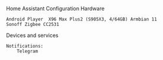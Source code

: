 Home Assistant Configuration
Hardware

    Android Player  X96 Max Plus2 (S905X3, 4/64GB) Armbian 11
    Sonoff Zigbee CC2531

Devices and services

    Notifications:
        Telegram
